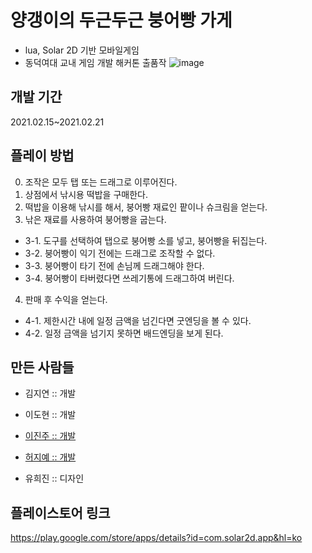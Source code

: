 # 양갱이의 두근두근 붕어빵 가게
- lua, Solar 2D 기반 모바일게임 
- 동덕여대 교내 게임 개발 해커톤 출품작
![image](https://user-images.githubusercontent.com/69393506/196930376-61dfe3d5-bd25-4c78-832e-dc3f08b909ff.png)

## 개발 기간
2021.02.15~2021.02.21

## 플레이 방법
0. 조작은 모두 탭 또는 드래그로 이루어진다.
1. 상점에서 낚시용 떡밥을 구매한다.
2. 떡밥을 이용해 낚시를 해서,
   붕어빵 재료인 팥이나 슈크림을 얻는다.
3. 낚은 재료를 사용하여 붕어빵을 굽는다.
 - 3-1. 도구를 선택하여 탭으로 붕어빵 소를 넣고, 붕어빵을 뒤집는다. 
 - 3-2. 붕어빵이 익기 전에는 드래그로 조작할 수 없다.
 - 3-3. 붕어빵이 타기 전에 손님께 드래그해야 한다.
 - 3-4. 붕어빵이 타버렸다면 쓰레기통에 드래그하여 버린다.
4. 판매 후 수익을 얻는다.
 - 4-1. 제한시간 내에 일정 금액을 넘긴다면 굿엔딩을 볼 수 있다.
 - 4-2. 일정 금액을 넘기지 못하면 배드엔딩을 보게 된다.
 
## 만든 사람들
- 김지연 :: 개발

- 이도현 :: 개발

- <a href="https://github.com/jinju9553"> 이진주 :: 개발
</a>

- <a href="https://github.com/HeoJiye"> 허지예 :: 개발
</a>

- 유희진 :: 디자인

## 플레이스토어 링크
https://play.google.com/store/apps/details?id=com.solar2d.app&hl=ko
